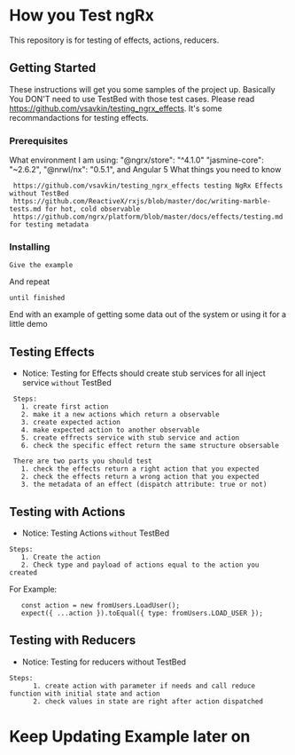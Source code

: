 # How you Test ngRx
  This repository is for testing of effects, actions, reducers.
  
## Getting Started

These instructions will get you some samples of the project up. Basically You DON'T need to use TestBed with those test cases.
Please read https://github.com/vsavkin/testing_ngrx_effects. It's some recommandactions for testing effects.

### Prerequisites
What environment I am using:
    "@ngrx/store": "^4.1.0"
    "jasmine-core": "~2.6.2",
    "@nrwl/nx": "0.5.1",
    and Angular 5
What things you need to know 

     https://github.com/vsavkin/testing_ngrx_effects testing NgRx Effects without TestBed
     https://github.com/ReactiveX/rxjs/blob/master/doc/writing-marble-tests.md for hot, cold observable
     https://github.com/ngrx/platform/blob/master/docs/effects/testing.md for testing metadata


### Installing


```
Give the example
```

And repeat

```
until finished
```

End with an example of getting some data out of the system or using it for a little demo

## Testing Effects

  
   *  Notice: Testing for Effects should create stub services for all inject service `without` TestBed
     
     Steps:
       1. create first action
       2. make it a new actions which return a observable
       3. create expected action
       4. make expected action to another observable
       5. create effrects service with stub service and action
       6. check the specific effect return the same structure obsersable
   
     There are two parts you should test
       1. check the effects return a right action that you expected
       2. check the effects return a wrong action that you expected
       3. the metadata of an effect (dispatch attribute: true or not)

## Testing with Actions

  *  Notice: Testing Actions `without` TestBed

    Steps:
       1. Create the action
       2. Check type and payload of actions equal to the action you created
  For Example:
       
       const action = new fromUsers.LoadUser();
       expect({ ...action }).toEqual({ type: fromUsers.LOAD_USER });

## Testing with Reducers

   *  Notice: Testing for reducers without TestBed

    Steps:
          1. create action with parameter if needs and call reduce function with initial state and action
          2. check values in state are right after action dispatched




# Keep Updating Example later on
